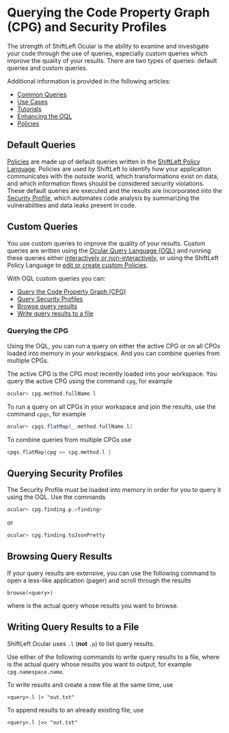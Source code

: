 # Querying the Code Property Graph (CPG) and Security Profiles

The strength of ShiftLeft Ocular is the ability to examine and investigate your code through the use of queries, especially custom queries which improve the quality of your results.  There are two types of queries: default queries and custom queries.

Additional information is provided in the following articles:

* [Common Queries](https://docs.shiftleft.io/shiftleft/using-shiftleft-ocular/common-queries)
* [Use Cases](https://docs.shiftleft.io/shiftleft/using-shiftleft-ocular/use-cases)
* [Tutorials](https://docs.shiftleft.io/shiftleft/using-shiftleft-ocular/tutorials)
* [Enhancing the OQL](../configure-extend/enhance-oql.md)
* [Policies](https://docs.shiftleft.io/shiftleft/shiftleft-policies)

## Default Queries

[Policies](../../policies/about-policy.md) are made up of default queries written in the [ShiftLeft Policy Language](../../policies/policy-language.md). Policies are used by ShiftLeft to identify how your application communicates with the outside world, which transformations exist on data, and which information flows should be considered security violations. These default queries are executed and the results are incorporated into the [Security Profile](generate-sp.md), which automates code analysis by summarizing the vulnerabilities and data leaks present in code.

## Custom Queries

You use custom queries to improve the quality of your results. Custom queries are written using the [Ocular Query Language (OQL)](https://ocular.shiftleft.io/api/) and running these queries either [interactively or non-interactively](../about/modes.md), or using the ShiftLeft Policy Language to [edit or create custom Policies](../../policies/custom-policy.md).

With OQL custom queries you can:

* [Query the Code Property Graph (CPG)](#querying-the-cpg)
* [Query Security Profiles](#querying-security-profiles)
* [Browse query results](#browsing-query-results)
* [Write query results to a file](#writing-query-results-to-a-file)

### Querying the CPG

Using the OQL, you can run a query on either the active CPG or on all CPGs loaded into memory in your workspace. And you can combine queries from multiple CPGs.

The active CPG is the CPG most recently loaded into your workspace. You query the active CPG using the command 
`cpg`, for example 

```scala
ocular> cpg.method.fullName.l
```

To run a query on all CPGs in your workspace and join the results, use the command `cpgs`, for example

```scala
ocular> cpgs.flatMap(_.method.fullName.l)
```

To combine queries from multiple CPGs use

```scala
cpgs.flatMap{cpg => cpg.method.l }
```

## Querying Security Profiles

The Security Profile must be loaded into memory in order for you to query it using the OQL. Use the commands 

```scala
ocular> cpg.finding.p.<finding>
```
 or 
 
```scala
ocular> cpg.finding.toJsonPretty
``` 

## Browsing Query Results

If your query results are extensive, you can use the following command to open a less-like application (pager) and scroll through the results

```
browse(<query>)
```

where <query> is the actual query whose results you want to browse.

## Writing Query Results to a File

ShiftLeft Ocular uses `.l` (**not** `.p`) to list query results.

Use either of the following commands to write query results to a file, where <query> is the actual query whose results you want to output, for example `cpg.namespace.name`.
  
To write results and create a new file at the same time, use

```
<query>.l |> "out.txt"
```

To append results to an already existing file, use

```
<query>.l |>> "out.txt"
```
